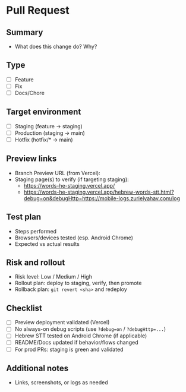 # Pull Request

## Summary
- What does this change do? Why?

## Type
- [ ] Feature
- [ ] Fix
- [ ] Docs/Chore

## Target environment
- [ ] Staging (feature → staging)
- [ ] Production (staging → main)
- [ ] Hotfix (hotfix/* → main)

## Preview links
- Branch Preview URL (from Vercel):
- Staging page(s) to verify (if targeting staging):
  - https://words-he-staging.vercel.app/
  - https://words-he-staging.vercel.app/hebrew-words-stt.html?debug=on&debugHttp=https://mobile-logs.zurielyahav.com/log

## Test plan
- Steps performed
- Browsers/devices tested (esp. Android Chrome)
- Expected vs actual results

## Risk and rollout
- Risk level: Low / Medium / High
- Rollout plan: deploy to staging, verify, then promote
- Rollback plan: `git revert <sha>` and redeploy

## Checklist
- [ ] Preview deployment validated (Vercel)
- [ ] No always-on debug scripts (use `?debug=on` / `?debugHttp=...`)
- [ ] Hebrew STT tested on Android Chrome (if applicable)
- [ ] README/Docs updated if behavior/flows changed
- [ ] For prod PRs: staging is green and validated

## Additional notes
- Links, screenshots, or logs as needed

